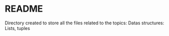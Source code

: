 # README #

Directory created to store all the files related to the topics: 
Datas structures: Lists, tuples
